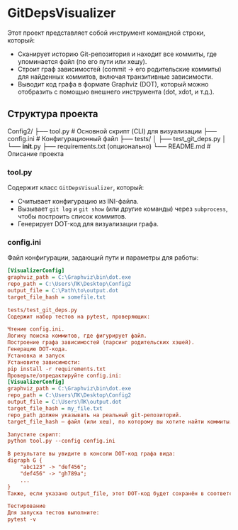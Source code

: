 # GitDepsVisualizer

Этот проект представляет собой инструмент командной строки, который:

- Сканирует историю Git-репозитория и находит все коммиты, где упоминается файл (по его пути или хешу).
- Строит граф зависимостей (commit → его родительские коммиты) для найденных коммитов, включая транзитивные зависимости.
- Выводит код графа в формате Graphviz (DOT), который можно отобразить с помощью внешнего инструмента (dot, xdot, и т.д.).

## Структура проекта

Config2/
├── tool.py                 # Основной скрипт (CLI) для визуализации
├── config.ini              # Конфигурационный файл
├── tests/
│   ├── test_git_deps.py
│   └── __init__.py
├── requirements.txt (опционально)
└── README.md               # Описание проекта

### tool.py
Содержит класс `GitDepsVisualizer`, который:

- Считывает конфигурацию из INI-файла.
- Вызывает `git log` и `git show` (или другие команды) через `subprocess`, чтобы построить список коммитов.
- Генерирует DOT-код для визуализации графа.

### config.ini
Файл конфигурации, задающий пути и параметры для работы:
```ini
[VisualizerConfig]
graphviz_path = C:\Graphviz\bin\dot.exe
repo_path = C:\Users\ПК\Desktop\Config2
output_file = C:\Path\to\output.dot
target_file_hash = somefile.txt

tests/test_git_deps.py
Содержит набор тестов на pytest, проверяющих:

Чтение config.ini.
Логику поиска коммитов, где фигурирует файл.
Построение графа зависимостей (парсинг родительских хэшей).
Генерацию DOT-кода.
Установка и запуск
Установите зависимости:
pip install -r requirements.txt
Проверьте/отредактируйте config.ini:
[VisualizerConfig]
graphviz_path = C:\Graphviz\bin\dot.exe
repo_path = C:\Users\ПК\Desktop\Config2
output_file = C:\Users\ПК\output.dot
target_file_hash = my_file.txt
repo_path должен указывать на реальный git-репозиторий.
target_file_hash – файл (или хеш), по которому вы хотите найти коммиты.

Запустите скрипт:
python tool.py --config config.ini

В результате вы увидите в консоли DOT-код графа вида:
digraph G {
    "abc123" -> "def456";
    "def456" -> "gh789a";
    ...
}
Также, если указано output_file, этот DOT-код будет сохранён в соответствующий файл.

Тестирование
Для запуска тестов выполните:
pytest -v
